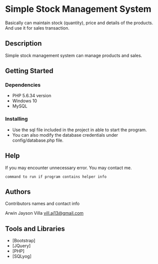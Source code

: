 # Simple Stock Management System

Basically can maintain stock (quantity), price and details of the products. And use it for sales transaction.

## Description

Simple stock management system can manage products and sales.

## Getting Started

### Dependencies

* PHP 5.6.34 version
* Windows 10
* MySQL

### Installing

* Use the sql file included in the project in able to start the program.
* You can also modify the database credentials under config/database.php file.

## Help

If you may encounter unnecessary error. You may contact me.
```
command to run if program contains helper info
```

## Authors

Contributors names and contact info

Arwin Jayson Villa
vill.aj13@gmail.com

## Tools and Libraries

* [Bootstrap]
* [JQuery]
* [PHP]
* [SQLyog]
